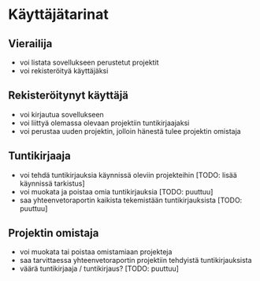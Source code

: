 # Käyttäjätarinat

## Vierailija

- voi listata sovellukseen perustetut projektit
- voi rekisteröityä käyttäjäksi

## Rekisteröitynyt käyttäjä

- voi kirjautua sovellukseen
- voi liittyä olemassa olevaan projektiin tuntikirjaajaksi
- voi perustaa uuden projektin, jolloin hänestä tulee projektin omistaja

## Tuntikirjaaja

- voi tehdä tuntikirjauksia käynnissä oleviin projekteihin [TODO: lisää käynnissä tarkistus]
- voi muokata ja poistaa omia tuntikirjauksia [TODO: puuttuu]
- saa yhteenvetoraportin kaikista tekemistään tuntikirjauksista [TODO: puuttuu]

## Projektin omistaja

- voi muokata tai poistaa omistamiaan projekteja
- saa tarvittaessa yhteenvetoraportin projektiin tehdyistä tuntikirjauksista
- väärä tuntikirjaaja / tuntikirjaus? [TODO: puuttuu]
